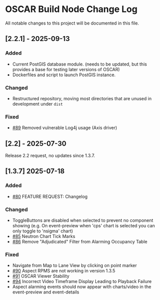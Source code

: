 # OSCAR Build Node Change Log
All notable changes to this project will be documented in this file. 

## [2.2.1] - 2025-09-13
### Added
- Current PostGIS database module. (needs to be updated, but this provides a base for testing later versions of OSCAR)
- Dockerfiles and script to launch PostGIS instance.
### Changed
- Restructured repository, moving most directories that are unused in development under `dist`
### Fixed
- [#89](https://github.com/Botts-Innovative-Research/osh-oakridge-buildnode/issues/89) Removed vulnerable Log4j usage (Axis driver)

## [2.2] - 2025-07-30
Release 2.2 request, no updates since 1.3.7.


## [1.3.7] 2025-07-18

### Added
- [#80](https://github.com/Botts-Innovative-Research/osh-oakridge-buildnode/issues/80)
  FEATURE REQUEST: Changelog
### Changed
- ToggleButtons are disabled when selected to prevent no component showing (e.g. On event-preview when 'cps' chart is selected you can only toggle to 'nsigma' chart)
- [#85](https://github.com/Botts-Innovative-Research/osh-oakridge-buildnode/issues/85)
  Neutron Chart Tick Marks
- [#86](https://github.com/Botts-Innovative-Research/osh-oakridge-buildnode/issues/86)
  Remove "Adjudicated" Filter from Alarming Occupancy Table
### Fixed
- Navigate from Map to Lane View by clicking on point marker
- [#90](https://github.com/Botts-Innovative-Research/osh-oakridge-buildnode/issues/90)
  Aspect RPMS are not working in version 1.3.5
- [#91](https://github.com/Botts-Innovative-Research/osh-oakridge-buildnode/issues/91)
  OSCAR Viewer Stability
- [#94](https://github.com/Botts-Innovative-Research/osh-oakridge-buildnode/issues/94)
  Incorrect Video Timeframe Display Leading to Playback Failure
- Aspect alarming events should now appear with charts/video in the event-preview and event-details